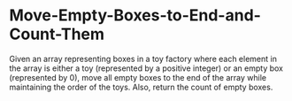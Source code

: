 # Move-Empty-Boxes-to-End-and-Count-Them
 Given an array representing boxes in a toy factory where each element in the array is either a toy (represented by a positive integer) or an empty box (represented by 0), move all empty boxes to the end of the array while maintaining the order of the toys. Also, return the count of empty boxes.
